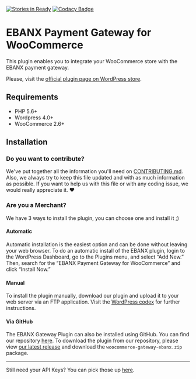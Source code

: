[![Stories in Ready](https://badge.waffle.io/ebanx/woocommerce-gateway-ebanx.png?label=ready&title=Ready)](https://waffle.io/ebanx/woocommerce-gateway-ebanx)
[![Codacy Badge](https://api.codacy.com/project/badge/Grade/09ef5eb63a394dc3b76cb4319129fbf3)](https://www.codacy.com/app/EBANX/woocommerce-gateway-ebanx?utm_source=github.com&amp;utm_medium=referral&amp;utm_content=ebanx/woocommerce-gateway-ebanx&amp;utm_campaign=Badge_Grade)

# EBANX Payment Gateway for WooCommerce

This plugin enables you to integrate your WooCommerce store with the EBANX payment gateway.

Please, visit the [official plugin page on WordPress store](https://wordpress.org/plugins/ebanx-payment-gateway-for-woocommerce/).

## Requirements
* PHP 5.6+
* Wordpress 4.0+
* WooCommerce 2.6+

## Installation

### Do you want to contribute?

We've put together all the information you'll need on [CONTRIBUTING.md](https://github.com/ebanx/woocommerce-gateway-ebanx/blob/master/CONTRIBUTING.md). Also, we always try to keep this file updated and with as much information as possible. If you want to help us with this file or with any coding issue, we would really appreciate it. :heart:

### Are you a Merchant?

We have 3 ways to install the plugin, you can choose one and install it ;)

#### Automatic

Automatic installation is the easiest option and can be done without leaving your web browser. To do an automatic install of the EBANX plugin, login to the WordPress Dashboard, go to the Plugins menu, and select “Add New.” Then, search for the “EBANX Payment Gateway for WooCommerce” and click “Install Now.”

#### Manual

To install the plugin manually, download our plugin and upload it to your web server via an FTP application. Visit the [WordPress codex](https://codex.wordpress.org/Managing_Plugins#Manual_Plugin_Installation "WordPress codex") for further instructions.

#### Via GitHub

The EBANX Gateway Plugin can also be installed using GitHub. You can find our repository [here](https://github.com/ebanx/checkout-woocommerce/ "EBANX GitHub repository"). To download the plugin from our repository, please view [our latest release](https://github.com/ebanx/woocommerce-gateway-ebanx/releases/latest "Latest Release from GitHub repository") and download the `woocommerce-gateway-ebanx.zip` package.

---

Still need your API Keys? You can pick those up [here](https://www.ebanx.com/business/en/dashboard "EBANX API keys").